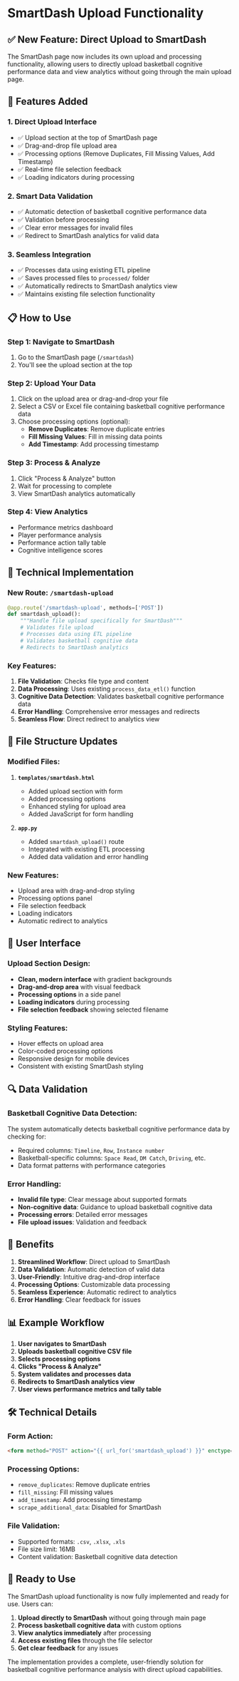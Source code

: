 # SmartDash Upload Functionality

## ✅ New Feature: Direct Upload to SmartDash

The SmartDash page now includes its own upload and processing functionality, allowing users to directly upload basketball cognitive performance data and view analytics without going through the main upload page.

## 🚀 Features Added

### 1. **Direct Upload Interface**
- ✅ Upload section at the top of SmartDash page
- ✅ Drag-and-drop file upload area
- ✅ Processing options (Remove Duplicates, Fill Missing Values, Add Timestamp)
- ✅ Real-time file selection feedback
- ✅ Loading indicators during processing

### 2. **Smart Data Validation**
- ✅ Automatic detection of basketball cognitive performance data
- ✅ Validation before processing
- ✅ Clear error messages for invalid files
- ✅ Redirect to SmartDash analytics for valid data

### 3. **Seamless Integration**
- ✅ Processes data using existing ETL pipeline
- ✅ Saves processed files to `processed/` folder
- ✅ Automatically redirects to SmartDash analytics view
- ✅ Maintains existing file selection functionality

## 📋 How to Use

### Step 1: Navigate to SmartDash
1. Go to the SmartDash page (`/smartdash`)
2. You'll see the upload section at the top

### Step 2: Upload Your Data
1. Click on the upload area or drag-and-drop your file
2. Select a CSV or Excel file containing basketball cognitive performance data
3. Choose processing options (optional):
   - **Remove Duplicates**: Remove duplicate entries
   - **Fill Missing Values**: Fill in missing data points
   - **Add Timestamp**: Add processing timestamp

### Step 3: Process & Analyze
1. Click "Process & Analyze" button
2. Wait for processing to complete
3. View SmartDash analytics automatically

### Step 4: View Analytics
- Performance metrics dashboard
- Player performance analysis
- Performance action tally table
- Cognitive intelligence scores

## 🔧 Technical Implementation

### New Route: `/smartdash-upload`
```python
@app.route('/smartdash-upload', methods=['POST'])
def smartdash_upload():
    """Handle file upload specifically for SmartDash"""
    # Validates file upload
    # Processes data using ETL pipeline
    # Validates basketball cognitive data
    # Redirects to SmartDash analytics
```

### Key Features:
1. **File Validation**: Checks file type and content
2. **Data Processing**: Uses existing `process_data_etl()` function
3. **Cognitive Data Detection**: Validates basketball cognitive performance data
4. **Error Handling**: Comprehensive error messages and redirects
5. **Seamless Flow**: Direct redirect to analytics view

## 📁 File Structure Updates

### Modified Files:
1. **`templates/smartdash.html`**
   - Added upload section with form
   - Added processing options
   - Enhanced styling for upload area
   - Added JavaScript for form handling

2. **`app.py`**
   - Added `smartdash_upload()` route
   - Integrated with existing ETL processing
   - Added data validation and error handling

### New Features:
- Upload area with drag-and-drop styling
- Processing options panel
- File selection feedback
- Loading indicators
- Automatic redirect to analytics

## 🎨 User Interface

### Upload Section Design:
- **Clean, modern interface** with gradient backgrounds
- **Drag-and-drop area** with visual feedback
- **Processing options** in a side panel
- **Loading indicators** during processing
- **File selection feedback** showing selected filename

### Styling Features:
- Hover effects on upload area
- Color-coded processing options
- Responsive design for mobile devices
- Consistent with existing SmartDash styling

## 🔍 Data Validation

### Basketball Cognitive Data Detection:
The system automatically detects basketball cognitive performance data by checking for:
- Required columns: `Timeline`, `Row`, `Instance number`
- Basketball-specific columns: `Space Read`, `DM Catch`, `Driving`, etc.
- Data format patterns with performance categories

### Error Handling:
- **Invalid file type**: Clear message about supported formats
- **Non-cognitive data**: Guidance to upload basketball cognitive data
- **Processing errors**: Detailed error messages
- **File upload issues**: Validation and feedback

## 🚀 Benefits

1. **Streamlined Workflow**: Direct upload to SmartDash
2. **Data Validation**: Automatic detection of valid data
3. **User-Friendly**: Intuitive drag-and-drop interface
4. **Processing Options**: Customizable data processing
5. **Seamless Experience**: Automatic redirect to analytics
6. **Error Handling**: Clear feedback for issues

## 📊 Example Workflow

1. **User navigates to SmartDash**
2. **Uploads basketball cognitive CSV file**
3. **Selects processing options**
4. **Clicks "Process & Analyze"**
5. **System validates and processes data**
6. **Redirects to SmartDash analytics view**
7. **User views performance metrics and tally table**

## 🛠️ Technical Details

### Form Action:
```html
<form method="POST" action="{{ url_for('smartdash_upload') }}" enctype="multipart/form-data">
```

### Processing Options:
- `remove_duplicates`: Remove duplicate entries
- `fill_missing`: Fill missing values
- `add_timestamp`: Add processing timestamp
- `scrape_additional_data`: Disabled for SmartDash

### File Validation:
- Supported formats: `.csv`, `.xlsx`, `.xls`
- File size limit: 16MB
- Content validation: Basketball cognitive data detection

## 🎯 Ready to Use

The SmartDash upload functionality is now fully implemented and ready for use. Users can:

1. **Upload directly to SmartDash** without going through main page
2. **Process basketball cognitive data** with custom options
3. **View analytics immediately** after processing
4. **Access existing files** through the file selector
5. **Get clear feedback** for any issues

The implementation provides a complete, user-friendly solution for basketball cognitive performance analysis with direct upload capabilities. 
